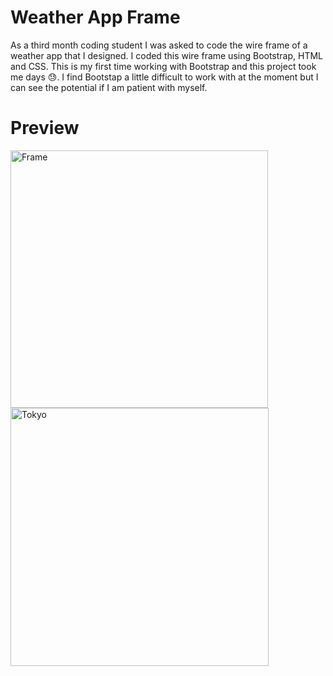 # Weather App Frame

As a third month coding student I was asked to code the wire frame of a weather app that I designed. I coded this wire frame using Bootstrap, HTML and CSS. This is my first time working with Bootstrap and this project took me days 😓. I find Bootstap a little difficult to work with at the moment but I can see the potential if I am patient with myself.


# Preview
<img width="412" alt="Frame" src="https://user-images.githubusercontent.com/96970580/153133665-d34b17af-d618-4fe5-9911-9f563a4781b2.png">

<img width="413" alt="Tokyo" src="https://user-images.githubusercontent.com/96970580/153133690-ad6cf7a5-2a18-483f-8490-81e874d75a6f.png">
